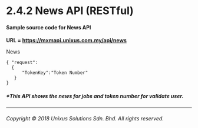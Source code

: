 # 2.4.2 News API \(RESTful\)

#### Sample source code for News API

**URL = https://mxmapi.unixus.com.my/api/news**

News
```
{ "request":
  { 
      "TokenKey":"Token Number"  
   }
}
```


##### \*This API shows the news for jobs and token number for validate user.

---

###### Copyright © 2018 Unixus Solutions Sdn. Bhd. All rights reserved.



